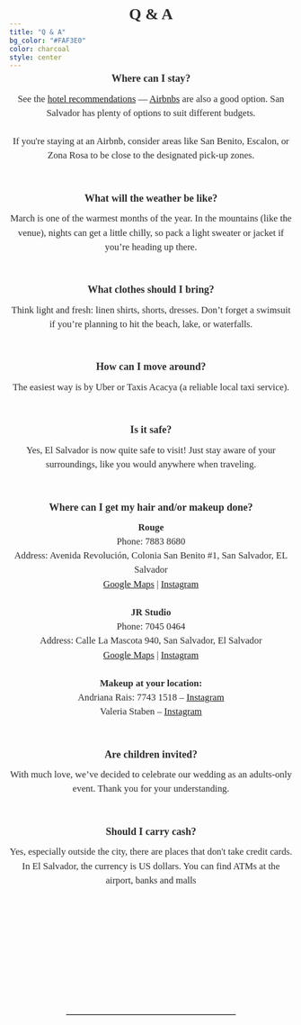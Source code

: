 ```yaml
---
title: "Q & A"
bg_color: "#FAF3E0"
color: charcoal
style: center
---
```


<div id="Pre-Wedding" style="padding-top: 0px; margin-top: -200px;"> <!-- avoid empty space after auto-scrolling -->

<div style="margin-top: 80px;"></div>   <!-- add blank space above -->

<!-- Frequently Asked Questions -->
<div style="
  color: #2C2C2C;
  font-family: 'Playfair Display', serif;
  line-height: 1.5;
  text-align: center;
  max-width: 700px;
  margin: 40px auto;
">

  <!-- Title -->
  <strong>
    <div style="font-size: 2em; margin-bottom: 0.5em;">
      Q & A
    </div>
  </strong>

  <div style="margin-top: 80px;"></div>   <!-- add blank space above -->

  <!-- Where can I stay? -->
  <strong>
    <div style="font-size: 1.3em; margin-bottom: 0.5em;">
      Where can I stay?
    </div>
  </strong>
  <div style="font-size: 1.2em; margin-bottom: 1.5em;">
    See the <a href="#hotel-section">hotel recommendations</a>
— <a href="#airbnb-section">Airbnbs</a> are also a good option. San Salvador has plenty of options to suit different budgets. <br><br>
    If you're staying at an Airbnb, consider areas like San Benito, Escalon, or Zona Rosa to be close to the designated pick-up zones.<br><br>
  </div>

  <!-- Weather -->
  <strong>
    <div style="font-size: 1.3em; margin-bottom: 0.5em;">
      What will the weather be like?
    </div>
  </strong>
  <div style="font-size: 1.2em; margin-bottom: 1.5em;">
    March is one of the warmest months of the year. In the mountains (like the venue), nights can get a little chilly, so pack a light sweater or jacket if you’re heading up there.<br><br>
  </div>

  <!-- Clothes -->
  <strong>
    <div style="font-size: 1.3em; margin-bottom: 0.5em;">
      What clothes should I bring?
    </div>
  </strong>
  <div style="font-size: 1.2em; margin-bottom: 1.5em;">
    Think light and fresh: linen shirts, shorts, dresses. Don’t forget a swimsuit if you’re planning to hit the beach, lake, or waterfalls.<br><br>
  </div>

  <!-- Transportation -->
  <strong>
    <div style="font-size: 1.3em; margin-bottom: 0.5em;">
      How can I move around?
    </div>
  </strong>
  <div style="font-size: 1.2em; margin-bottom: 1.5em;">
    The easiest way is by Uber or Taxis Acacya (a reliable local taxi service).<br><br>
  </div>

  <!-- Safety -->
  <strong>
    <div style="font-size: 1.3em; margin-bottom: 0.5em;">
      Is it safe?
    </div>
  </strong>
  <div style="font-size: 1.2em; margin-bottom: 1.5em;">
    Yes, El Salvador is now quite safe to visit! Just stay aware of your surroundings, like you would anywhere when traveling.<br><br>
  </div>

  <!-- Hair & Makeup -->
  <strong>
    <div style="font-size: 1.3em; margin-bottom: 0.5em;">
      Where can I get my hair and/or makeup done?
    </div>
  </strong>
  <div style="font-size: 1.2em; margin-bottom: 1.5em;">
    <strong>Rouge</strong><br>
    Phone: 7883 8680<br>
    Address: Avenida Revolución, Colonia San Benito #1, San Salvador, EL Salvador<br>
    <a href="https://maps.app.goo.gl/5ogexM8jxzJtoUJv8" target="_blank">Google Maps</a> | 
    <a href="https://www.instagram.com/rougesv" target="_blank">Instagram</a>
  </div>
  <div style="font-size: 1.2em; margin-bottom: 1.5em;">
    <strong>JR Studio</strong><br>
    Phone: 7045 0464<br>
    Address: Calle La Mascota 940, San Salvador, El Salvador<br>
    <a href="https://maps.app.goo.gl/6VJaw8cN7MLRp4tA6" target="_blank">Google Maps</a> | 
    <a href="https://www.instagram.com/jrstudiosalon" target="_blank">Instagram</a>
  </div>
  <div style="font-size: 1.2em; margin-bottom: 1.5em;">
    <strong>Makeup at your location:</strong><br>
    Andriana Rais: 7743 1518 – <a href="https://www.instagram.com/adrianarais.artist" target="_blank">Instagram</a><br>
    Valeria Staben – <a href="https://www.instagram.com/valerias" target="_blank">Instagram</a>
    <br><br>
  </div>

  <!-- Children -->
  <strong>
    <div style="font-size: 1.3em; margin-bottom: 0.5em;">
      Are children invited?
    </div>
  </strong>
  <div style="font-size: 1.2em; margin-bottom: 1.5em;">
    With much love, we’ve decided to celebrate our wedding as an adults-only event. Thank you for your understanding.<br><br>
  </div>

  <!-- Cash -->
  <strong>
    <div style="font-size: 1.3em; margin-bottom: 0.5em;">
      Should I carry cash?
    </div>
  </strong>
  <div style="font-size: 1.2em;">
    Yes, especially outside the city, there are places that don't take credit cards. In El Salvador, the currency is US dollars. You can find ATMs at the airport, banks and malls<br><br>
  </div>

</div>



<div style="margin-top: 200px;"></div>   <!-- add blank space above -->
<hr style="border: none; border-top: 1px solid #aaa; margin: 40px auto; width: 60%;">